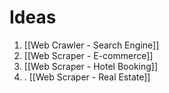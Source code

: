 # Ideas 
1. [[Web Crawler - Search Engine]]
2. [[Web Scraper - E-commerce]]
3. [[Web Scraper - Hotel Booking]]
4. . [[Web Scraper - Real Estate]]